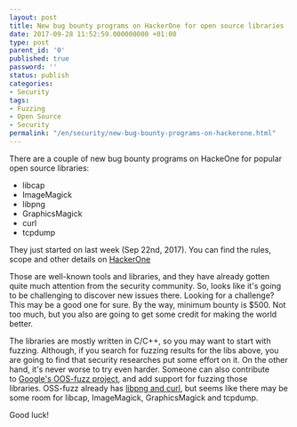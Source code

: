 ```yaml
---
layout: post
title: New bug bounty programs on HackerOne for open source libraries
date: 2017-09-28 11:52:59.000000000 +01:00
type: post
parent_id: '0'
published: true
password: ''
status: publish
categories:
- Security
tags:
- Fuzzing
- Open Source
- Security
permalink: "/en/security/new-bug-bounty-programs-on-hackerone.html"
---
```

There are a couple of new bug bounty programs on HackeOne for popular open source libraries:

- libcap
- ImageMagick
- libpng
- GraphicsMagick
- curl
- tcpdump

They just started on last week (Sep 22nd, 2017). You can find the rules, scope and other details on&nbsp;[HackerOne](https://hackerone.com/ibb-data)

Those are well-known tools and libraries, and they have already gotten quite much attention from the security community. So, looks like it's going to be challenging to discover new issues there. Looking for a challenge? This may be a good one for sure. By the way, minimum bounty is $500. Not too much, but you also are going to get some credit for making the world better.

The libraries are mostly written in C/C++, so you may want to start with fuzzing. Although, if you search for fuzzing results for the libs above, you are going to find that security researches put some effort on it. On the other hand, it's never worse to try even harder. Someone can also contribute to&nbsp;[Google's OOS-fuzz project](https://github.com/google/oss-fuzz), and add support for fuzzing those libraries.&nbsp;OSS-fuzz already has&nbsp;[libpng and curl](https://github.com/google/oss-fuzz/tree/master/projects), but seems like there may be some room for&nbsp;libcap,&nbsp;ImageMagick,&nbsp;GraphicsMagick and tcpdump.

Good luck!

